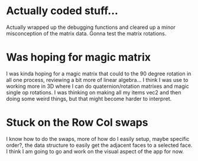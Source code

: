 # Actually coded stuff...
Actually wrapped up the debugging functions and cleared up a minor misconception of the matrix data. Gonna test the matrix rotations.

# Was hoping for magic matrix
I was kinda hoping for a magic matrix that could to the 90 degree rotation in all one process, reviewing a bit more of linear algebra... I think I was use to working more in 3D where I can do quaternion/rotation matrixes and magic single op rotations. I was thinking on making all my items vec2 and then doing some weird things, but that might become harder to interpret.

# Stuck on the Row Col swaps
I know how to do the swaps, more of how do I easily setup, maybe specific order?, the data structure to easily get the adjacent faces to a selected face. I think I am going to go and work on the visual aspect of the app for now.



